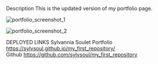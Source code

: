 Description
This is the updated version of my portfolio page.

![portfolio_screenshot_1](https://github.com/sylvsoul/my_first_repository/assets/20224205/ab6c589c-9efd-45c0-ad75-0cb7a07e20a2)


![portfolio_screenshot_2](https://github.com/sylvsoul/my_first_repository/assets/20224205/c4879373-900d-4735-96c5-e262d808bb5d)




DEPLOYED LINKS
Sylvannia Soulet Portfolio
https://sylvsoul.github.io/my_first_repository/<br>
Github
[<enter link here>](https://github.com/sylvsoul/my_first_repository)https://github.com/sylvsoul/my_first_repository<br>
